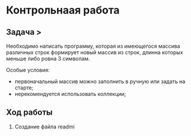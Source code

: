 # Контрольнаая работа

## Задача > 
Необходимо написать программу, которая из имеющегося массива различных строк формирует новый массив из строк, длинна которых меньше либо ровна 3 символам.

Особые условия:
* первоначальный массив можно заполнить в ручную или задать на старте;
* нерекомендуется использовать коллекции;

## Ход работы
1. Создание файла readmi